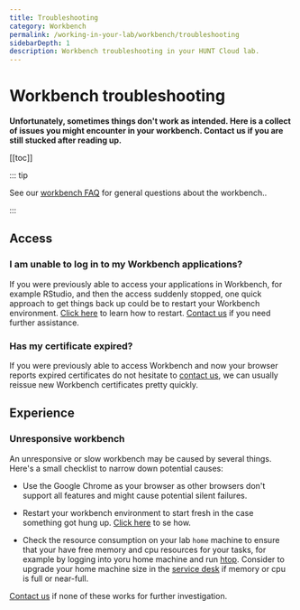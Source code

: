 ```yaml
---
title: Troubleshooting
category: Workbench
permalink: /working-in-your-lab/workbench/troubleshooting
sidebarDepth: 1
description: Workbench troubleshooting in your HUNT Cloud lab.
---
```


# Workbench troubleshooting

**Unfortunately, sometimes things don't work as intended. Here is a collect of issues you might encounter in your workbench. Contact us if you are still stucked after reading up.**


[[toc]]

::: tip

See our [workbench FAQ](/working-in-your-lab/workbench/faq/) for general questions about the workbench..

:::

## Access

### I am unable to log in to my Workbench applications?

If you were previously able to access your applications in Workbench, for example RStudio, and then the access suddenly stopped, one quick approach to get things back up could be to restart your Workbench environment. [Click here](/working-in-your-lab/workbench/faq/#how-can-i-restart-my-workbench-environment-and-start-from-scratch) to learn how to restart. [Contact us](/contact) if you need further assistance.

### Has my certificate expired?

If you were previously able to access Workbench and now your browser reports expired certificates do not hesitate to [contact us](/contact), we can usually reissue new Workbench certificates pretty quickly.

## Experience

### Unresponsive workbench

An unresponsive or slow workbench may be caused by several things. Here's a small checklist to narrow down potential causes: 

* Use the Google Chrome as your browser as other browsers don't support all features and might cause potential silent failures.

* Restart your workbench environment to start fresh in the case something got hung up. [Click here](/working-in-your-lab/workbench/faq/#how-can-i-restart-my-workbench-environment) to se how.

* Check the resource consumption on your lab `home` machine to ensure that your have free memory and cpu resources for your tasks, for example by logging into yoru home machine and run [htop](/working-in-your-lab/technical-tools/htop/). Consider to upgrade your home machine size in the [service desk](/service-desk/lab-orders/#update-machine-size) if memory or cpu is full or near-full.

[Contact us](/contact) if none of these works for further investigation. 


